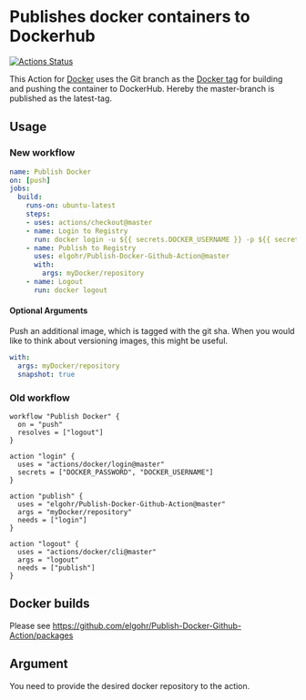 # Publishes docker containers to Dockerhub
[![Actions Status](https://wdp9fww0r9.execute-api.us-west-2.amazonaws.com/production/badge/elgohr/Publish-Docker-Github-Action)](https://wdp9fww0r9.execute-api.us-west-2.amazonaws.com/production/results/elgohr/Publish-Docker-Github-Action)

This Action for [Docker](https://www.docker.com/) uses the Git branch as the [Docker tag](https://docs.docker.com/engine/reference/commandline/tag/) for building and pushing the container to DockerHub.
Hereby the master-branch is published as the latest-tag.

## Usage

### New workflow
```yaml
name: Publish Docker
on: [push]
jobs:
  build:
    runs-on: ubuntu-latest
    steps:
    - uses: actions/checkout@master
    - name: Login to Registry
      run: docker login -u ${{ secrets.DOCKER_USERNAME }} -p ${{ secrets.DOCKER_PASSWORD }}
    - name: Publish to Registry
      uses: elgohr/Publish-Docker-Github-Action@master
      with:
        args: myDocker/repository
    - name: Logout
      run: docker logout
```

#### Optional Arguments

Push an additional image, which is tagged with the git sha.
When you would like to think about versioning images, this might be useful.
```yaml
with:
  args: myDocker/repository
  snapshot: true
```


### Old workflow
```hcl
workflow "Publish Docker" {
  on = "push"
  resolves = ["logout"]
}

action "login" {
  uses = "actions/docker/login@master"
  secrets = ["DOCKER_PASSWORD", "DOCKER_USERNAME"]
}

action "publish" {
  uses = "elgohr/Publish-Docker-Github-Action@master"
  args = "myDocker/repository"
  needs = ["login"]
}

action "logout" {
  uses = "actions/docker/cli@master"
  args = "logout"
  needs = ["publish"]
}
```

## Docker builds

Please see https://github.com/elgohr/Publish-Docker-Github-Action/packages

## Argument

You need to provide the desired docker repository to the action.
